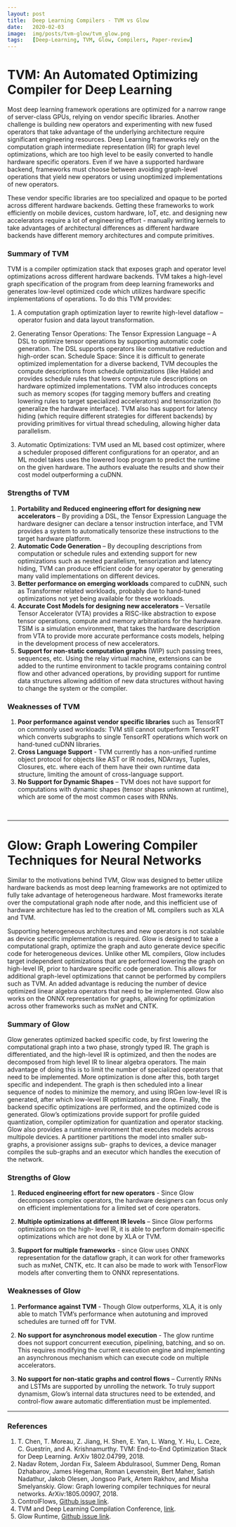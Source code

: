 ```yaml
---
layout: post
title:  Deep Learning Compilers - TVM vs Glow
date:   2020-02-03
image:  img/posts/tvm-glow/tvm_glow.png
tags:   [Deep-Learning, TVM, Glow, Compilers, Paper-review]
---
```



# TVM: An Automated Optimizing Compiler for Deep Learning

Most deep learning framework operations are optimized for a narrow range of server-class GPUs, relying on vendor specific libraries. Another challenge is building new operators and experimenting with new fused operators that take advantage of the underlying architecture require significant engineering resources. Deep Learning frameworks rely on the computation graph intermediate representation (IR) for graph level optimizations, which are too high level to be easily converted to handle hardware specific operators. Even if we have a supported hardware backend, frameworks must choose between avoiding graph-level operations that yield new operators or using unoptimized implementations of new operators.

These vendor specific libraries are too specialized and opaque to be ported across different hardware backends. Getting these frameworks to work efficiently on mobile devices, custom hardware, IoT, etc. and designing new accelerators require a lot of engineering effort - manually writing kernels to take advantages of architectural differences as different hardware backends have different memory architectures and compute primitives.


### Summary of TVM

TVM is a compiler optimization stack that exposes graph and operator level optimizations across different hardware backends. TVM takes a high-level graph specification of the program from deep learning frameworks and generates low-level optimized code which utilizes hardware specific implementations of operations. To do this TVM provides:

1. A computation graph optimization layer to rewrite high-level dataflow – operator fusion and data layout transformation.

2. Generating Tensor Operations: The Tensor Expression Language – A DSL to optimize tensor operations by supporting automatic code generation. The DSL supports operators like commutative reduction and high-order scan. Schedule Space: Since it is difficult to generate optimized implementation for a diverse backend, TVM decouples the compute descriptions from schedule optimizations (like Halide) and provides schedule rules that lowers compute rule descriptions on hardware optimized implementations. TVM also introduces concepts such as memory scopes (for tagging memory buffers and creating lowering rules to target specialized accelerators) and tensorization (to generalize the hardware interface). TVM also has support for latency hiding (which require different strategies for different backends) by providing primitives for virtual thread scheduling, allowing higher data parallelism.

3. Automatic Optimizations: TVM used an ML based cost optimizer, where a scheduler proposed different configurations for an operator, and an ML model takes uses the lowered loop program to predict the runtime on the given hardware. The authors evaluate the results and show their cost model outperforming a cuDNN.


### Strengths of TVM

1. **Portability and Reduced engineering effort for designing new accelerators** – By providing a DSL, the Tensor Expression Language the hardware designer can declare a tensor instruction interface, and TVM provides a system to automatically tensorize these instructions to the target hardware platform.
2. **Automatic Code Generation** – By decoupling descriptions from computation or schedule rules and extending support for new optimizations such as nested parallelism, tensorization and latency hiding, TVM can produce efficient code for any operator by generating many valid implementations on different devices.
3. **Better performance on emerging workloads** compared to cuDNN, such as Transformer related workloads, probably due to hand-tuned optimizations not yet being available for these workloads.
4. **Accurate Cost Models for designing new accelerators** – Versatile Tensor Accelerator (VTA) provides a RISC-like abstraction to expose tensor operations, compute and memory arbitrations for the hardware. TSIM is a simulation environment, that takes the hardware description from VTA to provide more accurate performance costs models, helping in the development process of new accelerators.
5. **Support for non-static computation graphs** (WIP) such passing trees, sequences, etc. Using the relay virtual machine, extensions can be added to the runtime environment to tackle programs containing control flow and other advanced operations, by providing support for runtime data structures allowing addition of new data structures without having to change the system or the compiler.


### Weaknesses of TVM

1. **Poor performance against vendor specific libraries** such as TensorRT on commonly used workloads: TVM still cannot outperform TensorRT which converts subgraphs to single TensorRT operations which work on hand-tuned cuDNN libraries.
2. **Cross Language Support** - TVM currently has a non-unified runtime object protocol for objects like AST or IR nodes, NDArrays, Tuples, Closures, etc. where each of them have their own runtime data structure, limiting the amount of cross-language support.
3. **No Support for Dynamic Shapes** – TVM does not have support for computations with dynamic shapes (tensor shapes unknown at runtime), which are some of the most common cases with RNNs.


<br/>

***

# Glow: Graph Lowering Compiler Techniques for Neural Networks

Similar to the motivations behind TVM, Glow was designed to better utilize hardware backends as most deep learning frameworks are not optimized to fully take advantage of heterogeneous hardware. Most frameworks iterate over the computational graph node after node, and this inefficient use of hardware architecture has led to the creation of ML compilers such as XLA and TVM.

Supporting heterogeneous architectures and new operators is not scalable as device specific implementation is required. Glow is designed to take a computational graph, optimize the graph and auto generate device specific code for heterogeneous devices. Unlike other ML compilers, Glow includes target independent optimizations that are performed lowering the graph on high-level IR, prior to hardware specific code generation. This allows for additional graph-level optimizations that cannot be performed by compilers such as TVM. An added advantage is reducing the number of device optimized linear algebra operators that need to be implemented. Glow also works on the ONNX representation for graphs, allowing for optimization across other frameworks such as mxNet and CNTK.


### Summary of Glow
Glow generates optimized backed specific code, by first lowering the computational graph into a two phase, strongly typed IR. The graph is differentiated, and the high-level IR is optimized, and then the nodes are decomposed from high level IR to linear algebra operators. The main advantage of doing this is to limit the number of specialized operators that need to be implemented. More optimization is done after this, both target specific and independent. The graph is then scheduled into a linear sequence of nodes to minimize the memory, and using IRGen low-level IR is generated, after which low-level IR optimizations are done. Finally, the backend specific optimizations are performed, and the optimized code is generated.
Glow’s optimizations provide support for profile guided quantization, compiler optimization for quantization and operator stacking. Glow also provides a runtime environment that executes models across multipole devices. A partitioner partitions the model into smaller sub-graphs, a provisioner assigns sub- graphs to devices, a device manager compiles the sub-graphs and an executor which handles the execution of the network.


### Strengths of Glow
1. **Reduced engineering effort for new operators** - Since Glow decomposes complex operators, the hardware designers can focus only on efficient implementations for a limited set of core operators.

2. **Multiple optimizations at different IR levels** – Since Glow performs optimizations on the high- level IR, it is able to perform domain-specific optimizations which are not done by XLA or TVM.

3. **Support for multiple frameworks** - since Glow uses ONNX representation for the dataflow graph, it can work for other frameworks such as mxNet, CNTK, etc. It can also be made to work with
TensorFlow models after converting them to ONNX representations.


### Weaknesses of Glow
1. **Performance against TVM** - Though Glow outperforms, XLA, it is only able to match TVM’s performance when autotuning and improved schedules are turned off for TVM.

2. **No support for asynchronous model execution** - The glow runtime does not support concurrent execution, pipelining, batching, and so on. This requires modifying the current execution engine and implementing an asynchronous mechanism which can execute code on multiple accelerators.

3. **No support for non-static graphs and control flows** – Currently RNNs and LSTMs are supported by unrolling the network. To truly support dynamism, Glow’s internal data structures need to be extended, and control-flow aware automatic differentiation must be implemented.

******

### References
1. T. Chen, T. Moreau, Z. Jiang, H. Shen, E. Yan, L. Wang, Y. Hu, L. Ceze, C. Guestrin, and A. Krishnamurthy. TVM: End-to-End Optimization Stack for Deep Learning. ArXiv 1802.04799, 2018.
2. Nadav Rotem, Jordan Fix, Saleem Abdulrasool, Summer Deng, Roman Dzhabarov, James Hegeman, Roman Levenstein, Bert Maher, Satish Nadathur, Jakob Olesen, Jongsoo Park, Artem Rakhov, and Misha Smelyanskiy. Glow: Graph lowering compiler techniques for neural networks. ArXiv:1805.00907, 2018.
3. ControlFlows, [Github issue link](https://github.com/pytorch/glow/issues/2738).
4. TVM and Deep Learning Compilation Conference, [link](https://sampl.cs.washington.edu/tvmconf). 
5. Glow Runtime, [Github issue link](https://github.com/pytorch/glow/issues/2045).